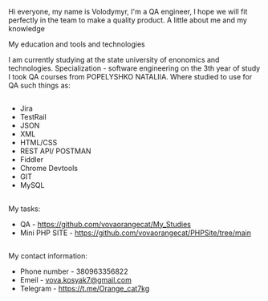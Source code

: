 Hi everyone, my name is Volodymyr, I'm a QA engineer, I hope we will fit perfectly in the team to make a quality product. A little about me and my knowledge

My education and tools and technologies

I am currently studying at the state university of enonomics and technologies.
Specialization - software engineering on the 3th year of study
I took QA courses from POPELYSHKO NATALIIA. Where studied to use for QA such things as:
##
+ Jira
+ TestRail
+ JSON
+ XML
+ HTML/CSS
+ REST API/ POSTMAN
+ Fiddler
+ Chrome Devtools
+ GIT
+ MySQL
##


My tasks:
+ QA - https://github.com/vovaorangecat/My_Studies
+ Mini PHP SITE - https://github.com/vovaorangecat/PHPSite/tree/main
##
My contact information:
+ Phone number - 380963356822
+ Emeil - vova.kosyak7@gmail.com
+ Telegram - https://t.me/Orange_cat7kg

